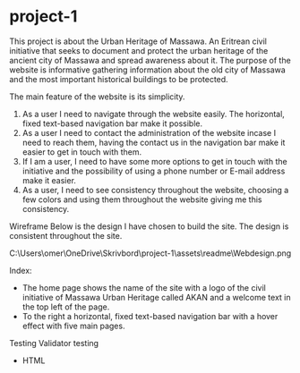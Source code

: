 # project-1
 
This project is about the Urban Heritage of Massawa. An Eritrean civil initiative that seeks to document and protect the urban heritage of the ancient city of Massawa and spread awareness about it. The purpose of the website is informative gathering information about the old city of Massawa and the most important historical buildings to be protected. 

The main feature of the website is its simplicity. 
1. As a user I need to navigate through the website easily. The horizontal, fixed text-based navigation bar make it possible.
2. As a user I need to contact the administration of the website incase I need to reach them, having the contact us in the navigation bar make it easier to get in touch with them.
3. If I am a user, I need to have some more options to get in touch with the initiative and the possibility of using a phone number or E-mail address make it easier. 
4. As a user, I need to see consistency throughout the website, choosing a few colors and using them throughout the website giving me this consistency.

Wireframe
Below is the design I have chosen to build the site. The design is consistent throughout the site.

C:\Users\omer\OneDrive\Skrivbord\project-1\assets\readme\Webdesign.png



Index: 
- The home page shows the name of the site with a logo of the civil initiative of Massawa Urban Heritage called AKAN and a welcome text in the top left of the page.
- To the right a horizontal, fixed text-based navigation bar with a hover effect with five main pages.


Testing
Validator testing
- HTML
    
